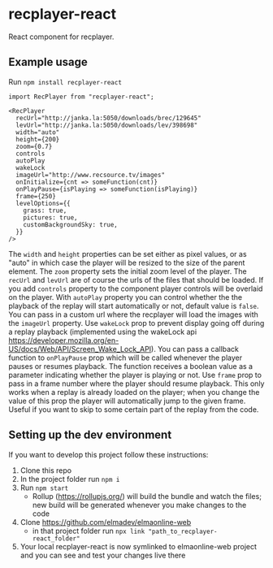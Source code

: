 # recplayer-react

React component for recplayer.

## Example usage

Run
`npm install recplayer-react`

```
import RecPlayer from "recplayer-react";

<RecPlayer
  recUrl="http://janka.la:5050/downloads/brec/129645"
  levUrl="http://janka.la:5050/downloads/lev/398698"
  width="auto"
  height={200}
  zoom={0.7}
  controls
  autoPlay
  wakeLock
  imageUrl="http://www.recsource.tv/images"
  onInitialize={cnt => someFunction(cnt)}
  onPlayPause={isPlaying => someFunction(isPlaying)}
  frame={250}
  levelOptions={{
    grass: true,
    pictures: true,
    customBackgroundSky: true,
  }}
/>
```

The `width` and `height` properties can be set either as pixel values, or as "auto" in which case the player will be resized to the size of the parent element. The `zoom` property sets the initial zoom level of the player. The `recUrl` and `levUrl` are of course the urls of the files that should be loaded. If you add `controls` property to the component player controls will be overlaid on the player. With `autoPlay` property you can control whether the the playback of the replay will start automatically or not, default value is `false`. You can pass in a custom url where the recplayer will load the images with the `imageUrl` property. Use `wakeLock` prop to prevent display going off during a replay playback (implemented using the wakeLock api https://developer.mozilla.org/en-US/docs/Web/API/Screen_Wake_Lock_API). You can pass a callback function to `onPlayPause` prop which will be called whenever the player pauses or resumes playback. The function receives a boolean value as a parameter indicating whether the player is playing or not. Use `frame` prop to pass in a frame number where the player should resume playback. This only works when a replay is already loaded on the player; when you change the value of this prop the player will automatically jump to the given frame. Useful if you want to skip to some certain part of the replay from the code.

## Setting up the dev environment
If you want to develop this project follow these instructions:
1. Clone this repo
2. In the project folder run `npm i`
3. Run `npm start`
     * Rollup (https://rollupjs.org/) will build the bundle and watch the files; new build will be generated whenever you make changes to the code
4. Clone https://github.com/elmadev/elmaonline-web
     * in that project folder run `npx link "path_to_recplayer-react_folder"`
5. Your local recplayer-react is now symlinked to elmaonline-web project and you can see and test your changes live there